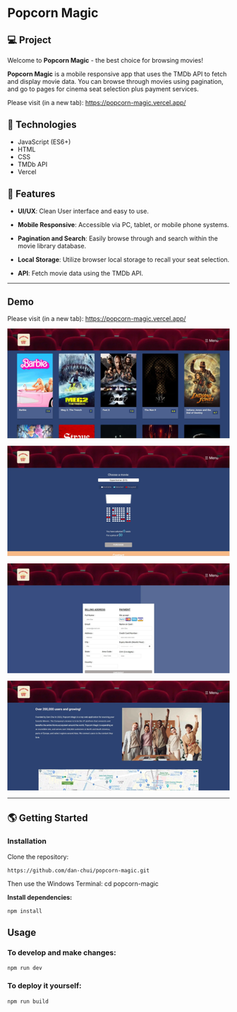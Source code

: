 # Popcorn Magic

## 💻 Project
Welcome to **Popcorn Magic** - the best choice for browsing movies!

**Popcorn Magic** is a mobile responsive app that uses the TMDb API to fetch and display movie data. You can browse through movies using pagination, and go to pages for cinema seat selection plus payment services.

Please visit (in a new tab): https://popcorn-magic.vercel.app/

## 🚀 Technologies

- JavaScript (ES6+)
- HTML
- CSS
- TMDb API
- Vercel

## 💫 Features

- **UI/UX**: Clean User interface and easy to use.

- **Mobile Responsive**: Accessible via PC, tablet, or mobile phone systems.
  
- **Pagination and Search**: Easily browse through and search within the movie library database.

- **Local Storage**: Utilize browser local storage to recall your seat selection.

- **API**: Fetch movie data using the TMDb API.

---

## Demo

Please visit (in a new tab): https://popcorn-magic.vercel.app/

![](/assets/screenshot1.webp)

![](/assets/screenshot2.webp)

![](/assets/screenshot3.webp)

![](/assets/screenshot4.webp)

---

## 🌎 Getting Started

### Installation

Clone the repository:

```
https://github.com/dan-chui/popcorn-magic.git
```

Then use the Windows Terminal: cd popcorn-magic


**Install dependencies:**

```
npm install
```

## Usage
### To develop and make changes:

```
npm run dev
```

### To deploy it yourself:

```
npm run build
```

